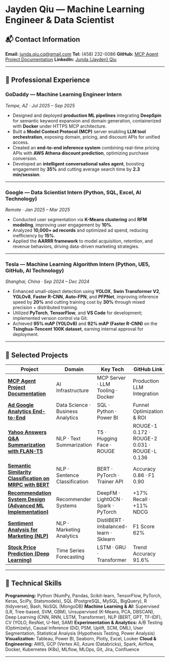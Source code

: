 # Jayden Qiu — Machine Learning Engineer & Data Scientist

## 📬 Contact Information

**Email:** [junda.qiu.cq@gmail.com](mailto:junda.qiu.cq@gmail.com)
**Tel:** (458) 232-0086
**GitHub:** [MCP Agent Project Documentation](https://github.com/Junda-Qiu/MCP_Agent_Project_documentation)
**LinkedIn:** [Junda (Jayden) Qiu](https://www.linkedin.com/in/junda-jayden-qiu-7b4aa5292)

---
## 💼 Professional Experience
### **GoDaddy — Machine Learning Engineer Intern**

*Tempe, AZ · Jul 2025 – Sep 2025*

* Designed and deployed **production ML pipelines** integrating **DeepSpin** for semantic keyword expansion and domain generation, containerized with **Docker** under HTTPS MCP architecture.
* Built a **Model Context Protocol (MCP)** server enabling **LLM tool orchestration**, exposing domain, pricing, and discount APIs for unified access.
* Created an **end-to-end inference system** combining real-time pricing APIs with **AWS Athena discount prediction**, optimizing purchase conversion.
* Developed an **intelligent conversational sales agent**, boosting engagement by **35%** and cutting average search time by **2.3 min/session**.

---

### **Google — Data Scientist Intern (Python, SQL, Excel, AI Technology)**

*Remote · Jan 2025 – Mar 2025*

* Conducted user segmentation via **K-Means clustering** and **RFM modeling**, improving user engagement by **10%**.
* Analyzed **10,000+ ad records** and optimized ad spend, reducing inefficiency by **15%**.
* Applied the **AARRR framework** to model acquisition, retention, and revenue behaviors, driving data-driven marketing strategies.

---


### **Tesla — Machine Learning Algorithm Intern (Python, UE5, GitHub, AI Technology)**

*Shanghai, China · Sep 2024 – Dec 2024*

* Enhanced small-object detection using **YOLOX**, **Swin Transformer V2**, **YOLOv8**, **Faster R-CNN**, **Auto-FPN**, and **PFPNet**, improving inference speed by **20%** and cutting training cost by **30%** through mixed precision + distributed training.
* Utilized **PyTorch**, **TensorFlow**, and **VS Code** for development; implemented version control via Git.
* Achieved **95% mAP (YOLOv8)** and **92% mAP (Faster R-CNN)** on the **Tsinghua-Tencent 100K dataset**, earning internal approval for deployment.

---

## 🚀 Selected Projects

| Project                                                                                                                                                                                    | Domain                            | Key Tech                                | GitHub Link                                   |
| ------------------------------------------------------------------------------------------------------------------------------------------------------------------------------------------ | --------------------------------- | --------------------------------------- | --------------------------------------------- |
| **[MCP Agent Project Documentation](https://github.com/Junda-Qiu/DS-Portfolio/blob/main/MCP_Agent_Project_documentation/README.md)**                                                       | AI Infrastructure                 | MCP Server · LLM Tooling · Docker       | Production LLM Integration                    |
| **[Ad Google Analytics End-to-End](https://github.com/Junda-Qiu/DS-Portfolio/blob/main/Ad-Google-Analytics-End2end/README.md)**                                                            | Data Science · Business Analytics | SQL · Python · Power BI                 | Funnel Optimization & ROI      
| **[Yahoo Answers Q&A Summarization with FLAN-T5](https://github.com/Junda-Qiu/DS-Portfolio/blob/main/Yahoo-Answers-Q%26A-Summarization-with-FLAN-T5/README.md)**                           | NLP · Text Summarization          | T5 · Hugging Face · ROUGE               | ROUGE-1 0.172 · ROUGE-2 0.031 · ROUGE-L 0.136 |
| **[Semantic Similarity Classification on MRPC with BERT](https://github.com/Junda-Qiu/DS-Portfolio/blob/main/Semantic%20Similarity%20Classification%20on%20MRPC%20with%20BERT/README.md)** | NLP · Sentence Classification     | BERT · PyTorch · Trainer API            | Accuracy 0.86 · F1 0.90                       |
| **[Recommendation System Design (Advanced ML Implementation)](https://github.com/Junda-Qiu/DS-Portfolio/blob/main/Recommendation%20System/README.md)**                                     | Recommender Systems               | DeepFM · LightGCN · Spark · PyTorch     | +17% Recall · +11% NDCG                       |
| **[Sentiment Analysis for Marketing (NLP)](https://github.com/Junda-Qiu/DS-Portfolio/blob/main/Sentiment%20Analysis%20for%20Marketing%20%28NLP%29/README.md)**                             | NLP · Marketing Analytics         | DistilBERT · imbalanced-learn · Sklearn | F1 Score 62%                                  |
| **[Stock Price Prediction (Deep Learning)](https://github.com/Junda-Qiu/DS-Portfolio/blob/main/Stock%20Price%20Prediction/README.md)**                                                     | Time Series Forecasting           | LSTM · GRU · Transformer                | Trend Accuracy 91.6%                          |

---

## 🧠 Technical Skills

**Programming:** Python (NumPy, Pandas, Scikit-learn, TensorFlow, PyTorch, Keras, SciPy, Statsmodels), SQL (PostgreSQL, MySQL, BigQuery), R (tidyverse), Bash, NoSQL (MongoDB)
**Machine Learning & AI:** Supervised (LR, Tree-based, SVM, GBM), Unsupervised (K-Means, PCA, DBSCAN), Deep Learning (CNN, RNN, LSTM, Transformer), NLP (BERT, GPT, TF-IDF), CV (YOLO, ResNet, U-Net, SAM)
**Experimentation & Analytics:** A/B Testing (Optimizely), Causal Inference (DiD, PSM, Uplift, SCM, DML), User Segmentation, Statistical Analysis (Hypothesis Testing, Power Analysis)
**Visualization:** Tableau, Power BI, Seaborn, Plotly, Excel, Looker
**Cloud & Engineering:** AWS, GCP (Vertex AI), Azure (Databricks), Spark, Airflow, Docker, Kubernetes (K8s), MLflow, MLOps, Git, Jira, Confluence

---
